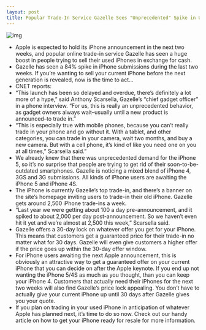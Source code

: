 ```yaml
---
layout: post
title: Popular Trade-In Service Gazelle Sees "Unprecedented" Spike in Used iPhone Sales
---
```

![img](http://media.idownloadblog.com/wp-content/uploads/2011/09/iPhone-4-on-table1-e1316788519726.jpeg)
* Apple is expected to hold its iPhone announcement in the next two weeks, and popular online trade-in service Gazelle has seen a huge boost in people trying to sell their used iPhones in exchange for cash.
* Gazelle has seen a 84% spike in iPhone submissions during the last two weeks. If you’re wanting to sell your current iPhone before the next generation is revealed, now is the time to act…
* CNET reports:
* “This launch has been so delayed and overdue, there’s definitely a lot more of a hype,” said Anthony Scarsella, Gazelle’s “chief gadget officer” in a phone interview. “For us, this is really an unprecedented behavior, as gadget owners always wait–usually until a new product is announced–to trade in.”
* “This is especially true with mobile phones, because you can’t really trade in your phone and go without it. With a tablet, and other categories, you can trade in your camera, wait two months, and buy a new camera. But with a cell phone, it’s kind of like you need one on you at all times,” Scarsella said.”
* We already knew that there was unprecedented demand for the iPhone 5, so it’s no surprise that people are trying to get rid of their soon-to-be-outdated smartphones. Gazelle is noticing a mixed blend of iPhone 4, 3GS and 3G submissions. All kinds of iPhone users are awaiting the iPhone 5 and iPhone 4S.
* The iPhone is currently Gazelle’s top trade-in, and there’s a banner on the site’s homepage inviting users to trade-in their old iPhone. Gazelle gets around 2,500 iPhone trade-ins a week.
* “Last year we were getting about 100 a day pre-announcement, and it spiked to about 2,000 per day post-announcement. So we haven’t even hit it yet and we’re almost at 2,500 this week,” Scarsella said.
* Gazelle offers a 30-day lock on whatever offer you get for your iPhone. This means that customers get a guaranteed price for their trade-in no matter what for 30 days. Gazelle will even give customers a higher offer if the price goes up within the 30-day offer window.
* For iPhone users awaiting the next Apple announcement, this is obviously an attractive way to get a guaranteed offer on your current iPhone that you can decide on after the Apple keynote. If you end up not wanting the iPhone 5/4S as much as you thought, than you can keep your iPhone 4. Customers that actually need their iPhones for the next two weeks will also find Gazelle’s price lock appealing. You don’t have to actually give your current iPhone up until 30 days after Gazelle gives you your quote.
* If you plan on trading in your used iPhone in anticipation of whatever Apple has planned next, it’s time to do so now. Check out our handy article on how to get your iPhone ready for resale for more information.


